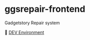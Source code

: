 # ggsrepair-frontend
Gadgetstory Repair system

🔗 <a href="https://repair-frontend-dev.gadgetstory.co.th">DEV Environment </a>

